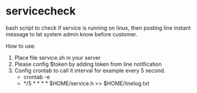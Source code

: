 # servicecheck
bash script to check if service is running on linux, then posting line instant message to let system admin know before customer. 

How to use:
1. Place file service.sh in your server
2. Please config $token by adding token from line notification
3. Config crontab to call it interval for example every 5 second.
     - crontab -e
     - */5 * * * * $HOME/service.h >> $HOME/linelog.txt

